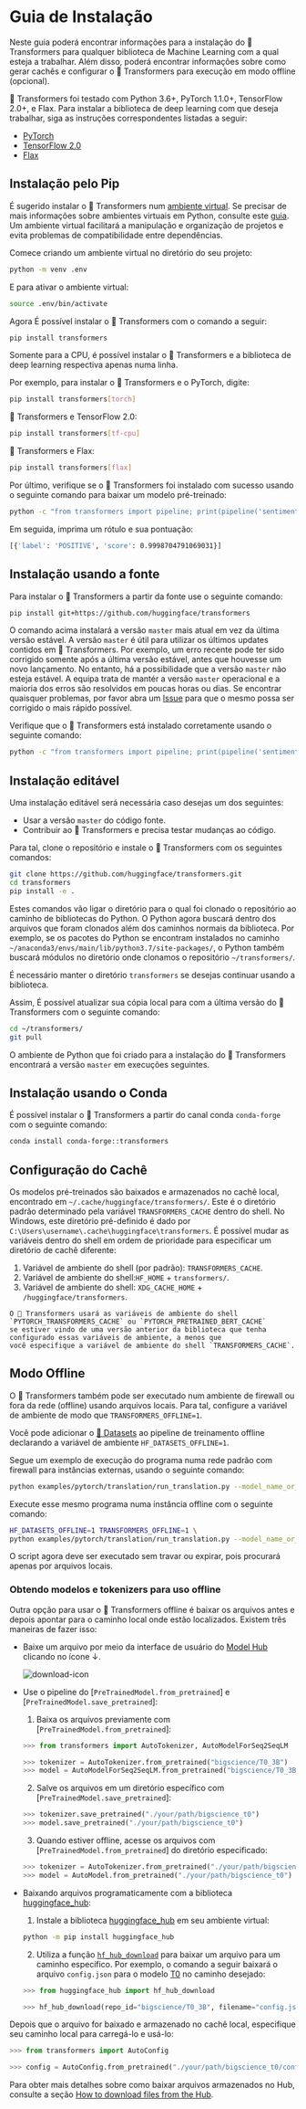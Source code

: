 <!---
Copyright 2022 The HuggingFace Team. All rights reserved.

Licensed under the Apache License, Version 2.0 (the "License");
you may not use this file except in compliance with the License.
You may obtain a copy of the License at

    http://www.apache.org/licenses/LICENSE-2.0

Unless required by applicable law or agreed to in writing, software
distributed under the License is distributed on an "AS IS" BASIS,
WITHOUT WARRANTIES OR CONDITIONS OF ANY KIND, either express or implied.
See the License for the specific language governing permissions and
limitations under the License.

⚠️ Note that this file is in Markdown but contain specific syntax for our doc-builder (similar to MDX) that may not be
rendered properly in your Markdown viewer.

-->

# Guia de Instalação

Neste guia poderá encontrar informações para a instalação do 🤗 Transformers para qualquer biblioteca de
Machine Learning com a qual esteja a trabalhar. Além disso, poderá encontrar informações sobre como gerar cachês e
configurar o 🤗 Transformers para execução em modo offline (opcional).

🤗 Transformers foi testado com Python 3.6+, PyTorch 1.1.0+, TensorFlow 2.0+, e Flax. Para instalar a biblioteca de
deep learning com que deseja trabalhar, siga as instruções correspondentes listadas a seguir:

* [PyTorch](https://pytorch.org/get-started/locally/)
* [TensorFlow 2.0](https://www.tensorflow.org/install/pip)
* [Flax](https://flax.readthedocs.io/en/latest/)

## Instalação pelo Pip

É sugerido instalar o 🤗 Transformers num [ambiente virtual](https://docs.python.org/3/library/venv.html). Se precisar
de mais informações sobre ambientes virtuais em Python, consulte este [guia](https://packaging.python.org/guides/installing-using-pip-and-virtual-environments/).
Um ambiente virtual facilitará a manipulação e organização de projetos e evita problemas de compatibilidade entre dependências.

Comece criando um ambiente virtual no diretório do seu projeto:

```bash
python -m venv .env
```

E para ativar o ambiente virtual:

```bash
source .env/bin/activate
```

Agora É possível instalar o 🤗 Transformers com o comando a seguir:

```bash
pip install transformers
```

Somente para a CPU, é possível instalar o 🤗 Transformers e a biblioteca de deep learning respectiva apenas numa linha.

Por exemplo, para instalar o 🤗 Transformers e o PyTorch, digite:

```bash
pip install transformers[torch]
```

🤗 Transformers e TensorFlow 2.0:

```bash
pip install transformers[tf-cpu]
```

🤗 Transformers e Flax:

```bash
pip install transformers[flax]
```

Por último, verifique se o 🤗 Transformers foi instalado com sucesso usando o seguinte comando para baixar um modelo pré-treinado:

```bash
python -c "from transformers import pipeline; print(pipeline('sentiment-analysis')('we love you'))"
```

Em seguida, imprima um rótulo e sua pontuação:

```bash
[{'label': 'POSITIVE', 'score': 0.9998704791069031}]
```

## Instalação usando a fonte

Para instalar o 🤗 Transformers a partir da fonte use o seguinte comando:

```bash
pip install git+https://github.com/huggingface/transformers
```

O comando acima instalará a versão `master` mais atual em vez da última versão estável. A versão `master` é útil para
utilizar os últimos updates contidos em 🤗 Transformers. Por exemplo, um erro recente pode ter sido corrigido somente
após a última versão estável, antes que houvesse um novo lançamento. No entanto, há a possibilidade que a versão `master` não esteja estável.
A equipa trata de mantér a versão `master` operacional e a maioria dos erros são resolvidos em poucas horas ou dias.
Se encontrar quaisquer problemas, por favor abra um [Issue](https://github.com/huggingface/transformers/issues) para que o
mesmo possa ser corrigido o mais rápido possível.

Verifique que o 🤗 Transformers está instalado corretamente usando o seguinte comando:

```bash
python -c "from transformers import pipeline; print(pipeline('sentiment-analysis')('I love you'))"
```

## Instalação editável

Uma instalação editável será necessária caso desejas um dos seguintes:
* Usar a versão `master` do código fonte.
* Contribuir ao 🤗 Transformers e precisa testar mudanças ao código.

Para tal, clone o repositório e instale o 🤗 Transformers com os seguintes comandos:

```bash
git clone https://github.com/huggingface/transformers.git
cd transformers
pip install -e .
```

Estes comandos vão ligar o diretório para o qual foi clonado o repositório ao caminho de bibliotecas do Python.
O Python agora buscará dentro dos arquivos que foram clonados além dos caminhos normais da biblioteca.
Por exemplo, se os pacotes do Python se encontram instalados no caminho `~/anaconda3/envs/main/lib/python3.7/site-packages/`,
o Python também buscará módulos no diretório onde clonamos o repositório `~/transformers/`.

<Tip warning={true}>

É necessário manter o diretório `transformers` se desejas continuar usando a biblioteca.

</Tip>

Assim, É possível atualizar sua cópia local para com a última versão do 🤗 Transformers com o seguinte comando:

```bash
cd ~/transformers/
git pull
```

O ambiente de Python que foi criado para a instalação do 🤗 Transformers encontrará a versão `master` em execuções seguintes.

## Instalação usando o Conda

É possível instalar o 🤗 Transformers a partir do canal conda `conda-forge` com o seguinte comando:

```bash
conda install conda-forge::transformers
```

## Configuração do Cachê

Os modelos pré-treinados são baixados e armazenados no cachê local, encontrado em `~/.cache/huggingface/transformers/`.
Este é o diretório padrão determinado pela variável `TRANSFORMERS_CACHE` dentro do shell.
No Windows, este diretório pré-definido é dado por `C:\Users\username\.cache\huggingface\transformers`.
É possível mudar as variáveis dentro do shell em ordem de prioridade para especificar um diretório de cachê diferente:

1. Variável de ambiente do shell (por padrão): `TRANSFORMERS_CACHE`.
2. Variável de ambiente do shell:`HF_HOME` + `transformers/`.
3. Variável de ambiente do shell: `XDG_CACHE_HOME` + `/huggingface/transformers`.

<Tip>

    O 🤗 Transformers usará as variáveis de ambiente do shell `PYTORCH_TRANSFORMERS_CACHE` ou `PYTORCH_PRETRAINED_BERT_CACHE`
    se estiver vindo de uma versão anterior da biblioteca que tenha configurado essas variáveis de ambiente, a menos que
    você especifique a variável de ambiente do shell `TRANSFORMERS_CACHE`.

</Tip>


## Modo Offline

O 🤗 Transformers também pode ser executado num ambiente de firewall ou fora da rede (offline) usando arquivos locais.
Para tal, configure a variável de ambiente de modo que `TRANSFORMERS_OFFLINE=1`.

<Tip>

Você pode adicionar o [🤗 Datasets](https://huggingface.co/docs/datasets/) ao pipeline de treinamento offline declarando
    a variável de ambiente `HF_DATASETS_OFFLINE=1`.

</Tip>

Segue um exemplo de execução do programa numa rede padrão com firewall para instâncias externas, usando o seguinte comando:

```bash
python examples/pytorch/translation/run_translation.py --model_name_or_path google-t5/t5-small --dataset_name wmt16 --dataset_config ro-en ...
```

Execute esse mesmo programa numa instância offline com o seguinte comando:

```bash
HF_DATASETS_OFFLINE=1 TRANSFORMERS_OFFLINE=1 \
python examples/pytorch/translation/run_translation.py --model_name_or_path google-t5/t5-small --dataset_name wmt16 --dataset_config ro-en ...
```

O script agora deve ser executado sem travar ou expirar, pois procurará apenas por arquivos locais.

### Obtendo modelos e tokenizers para uso offline

Outra opção para usar o 🤗 Transformers offline é baixar os arquivos antes e depois apontar para o caminho local onde estão localizados. Existem três maneiras de fazer isso:

* Baixe um arquivo por meio da interface de usuário do [Model Hub](https://huggingface.co/models) clicando no ícone ↓.

    ![download-icon](https://huggingface.co/datasets/huggingface/documentation-images/resolve/main/download-icon.png)


* Use o pipeline do [`PreTrainedModel.from_pretrained`] e [`PreTrainedModel.save_pretrained`]:
    1. Baixa os arquivos previamente com [`PreTrainedModel.from_pretrained`]:

    ```py
    >>> from transformers import AutoTokenizer, AutoModelForSeq2SeqLM

    >>> tokenizer = AutoTokenizer.from_pretrained("bigscience/T0_3B")
    >>> model = AutoModelForSeq2SeqLM.from_pretrained("bigscience/T0_3B")
    ```


    2. Salve os arquivos em um diretório específico com [`PreTrainedModel.save_pretrained`]:

    ```py
    >>> tokenizer.save_pretrained("./your/path/bigscience_t0")
    >>> model.save_pretrained("./your/path/bigscience_t0")
    ```

    3. Quando estiver offline, acesse os arquivos com [`PreTrainedModel.from_pretrained`] do diretório especificado:

    ```py
    >>> tokenizer = AutoTokenizer.from_pretrained("./your/path/bigscience_t0")
    >>> model = AutoModel.from_pretrained("./your/path/bigscience_t0")
    ```

* Baixando arquivos programaticamente com a biblioteca [huggingface_hub](https://github.com/huggingface/huggingface_hub/tree/main/src/huggingface_hub):

    1. Instale a biblioteca [huggingface_hub](https://github.com/huggingface/huggingface_hub/tree/main/src/huggingface_hub) em seu ambiente virtual:

    ```bash
    python -m pip install huggingface_hub
    ```

    2. Utiliza a função [`hf_hub_download`](https://huggingface.co/docs/hub/adding-a-library#download-files-from-the-hub) para baixar um arquivo para um caminho específico. Por exemplo, o comando a seguir baixará o arquivo `config.json` para o modelo [T0](https://huggingface.co/bigscience/T0_3B) no caminho desejado:

    ```py
    >>> from huggingface_hub import hf_hub_download

    >>> hf_hub_download(repo_id="bigscience/T0_3B", filename="config.json", cache_dir="./your/path/bigscience_t0")
    ```

Depois que o arquivo for baixado e armazenado no cachê local, especifique seu caminho local para carregá-lo e usá-lo:

```py
>>> from transformers import AutoConfig

>>> config = AutoConfig.from_pretrained("./your/path/bigscience_t0/config.json")
```

<Tip>

Para obter mais detalhes sobre como baixar arquivos armazenados no Hub, consulte a seção [How to download files from the Hub](https://huggingface.co/docs/hub/how-to-downstream).

</Tip>
